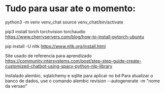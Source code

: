 # Tudo para usar ate o momento:

python3 -m venv venv_chat
source venv_chat/bin/activate

pip3 install torch torchvision torchaudio
    https://www.cherryservers.com/blog/how-to-install-pytorch-ubuntu

pip install -U nltk
    https://www.nltk.org/install.html


Site usado de referencia para aprendizado
    https://community.intersystems.com/post/step-step-guide-create-customized-chatbot-using-spacy-python-nlp-library

Instalado alembic, sqlalchemy e sqlite para aplicar no bd
    Para atualizar o banco de dados, use o comando alembic revision --autogenerate -m "nome da versao"